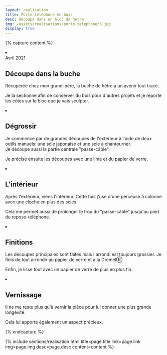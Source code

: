 ```yaml
---
layout: realisation
title: Porte-téléphone en bois
desc: Découpe dans un bloc de hêtre
img: /assets/realisations/porte-telephone/3.jpg
display: true
---
```


{% capture content %}
<li class="swiper-slide" data-cover="/assets/realisations/porte-telephone/1.jpg">
    <div class="intro-card">
        <span>Avril 2021</span>
        <h2>Découpe dans la buche</h2>
        <p>
            Récupérée chez mon grand-père, la buche de hêtre a un avenir tout tracé. 
        </p>
        <p class="pt">
            Je la sectionne afin de conserver du bois pour d'autres projets et je reporte les côtes sur le bloc que je vais sculpter.
        </p>
    </div>
</li>
<li class="swiper-slide" data-cover="/assets/realisations/porte-telephone/1.jpg">
    <div class="intro-card">
        <h2>Dégrossir</h2>
        <p>
            Je commence par de grandes découpes de l'extérieur à l'aide de deux outils manuels: une scie japonaise et une scie à chantourner.
            <br/> Je découpe aussi la partie centrale "passe-câble".
        </p>
        <p class="pt">
            Je précise ensuite les découpes avec une lime et du papier de verre.
        </p>
    </div>
</li>
<li class="swiper-slide" data-cover="/assets/realisations/porte-telephone/2.jpg">
    <div class="intro-card">
        <h2>L'intérieur</h2>
        <p>
            Après l'extérieur, viens l'intérieur. Cette fois j'use d'une perceuse à colonne avec une cloche en plus des scies. 
        </p>
        <p class="pt">
            Cela me permet aussi de prolonger le trou du "passe-câble" jusqu'au pied du repose-téléphone.
        </p>
    </div>
</li>
<li class="swiper-slide" data-cover="/assets/realisations/porte-telephone/4.jpg">
    <div class="intro-card">
        <h2>Finitions</h2>
        <p>
            Les découpes principales sont faites mais l'arrondi est toujours grossier. Je finis de tout arrondir au papier de verre et à la Dremel&#9415;
        </p>
        <p class="pt">
            Enfin, je lisse tout avec un papier de verre de plus en plus fin.
        </p>
    </div>
</li>
<li class="swiper-slide" data-cover="/assets/realisations/porte-telephone/5.jpg">
    <div class="intro-card">
        <h2>Vernissage</h2>
        <p>
            Il ne me reste plus qu'à vernir la pièce pour lui donner une plus grande longévité. 
        </p>
        <p class="pt">
            Cela lui apporte également un aspect précieux.
        </p>
    </div>
</li>
{% endcapture %}

{% 
    include sections/realisation.html
    title=page.title
    link=page.link
    img=page.img
    desc=page.desc
    content=content
%}
